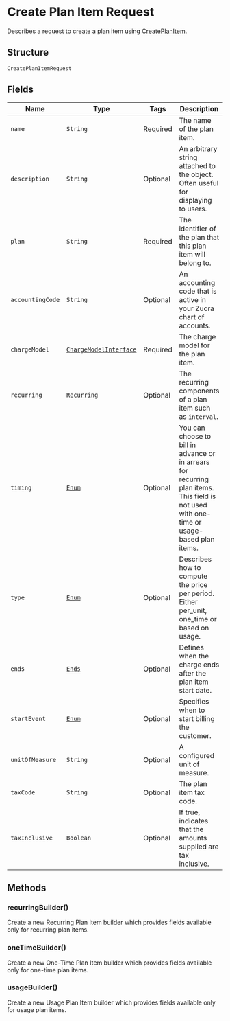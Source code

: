 
# Create Plan Item Request

Describes a request to create a plan item using [CreatePlanItem](/doc/plan-item-api.md#create-plan-item).

## Structure

`CreatePlanItemRequest`

## Fields

| Name | Type | Tags | Description | Getter |
|  --- | --- | --- | --- | --- |
| `name` | `String` | Required | The name of the plan item. | String getName() |
| `description` | `String` | Optional | An arbitrary string attached to the object. Often useful for displaying to users. | String getDescription() |
| `plan` | `String` | Required | The identifier of the plan that this plan item will belong to. | String getPlan() |
| `accountingCode` | `String` | Optional | An accounting code that is active in your Zuora chart of accounts. | String getAccountingCode() |
| `chargeModel` | [`ChargeModelInterface`](/doc/models/charge-model-interface.md) | Required | The charge model for the plan item. | ChargeModelInterface getChargeModel() |
| `recurring` | [`Recurring`](/doc/models/recurring.md) | Optional | The recurring components of a plan item such as `interval`. | Recurring getRecurring() |
| `timing` | [`Enum`](/doc/models/timing.md) | Optional | You can choose to bill in advance or in arrears for recurring plan items. This field is not used with one-time or usage-based plan items. | String getTiming() |
| `type` | [`Enum`](/doc/models/type.md) | Optional | Describes how to compute the price per period. Either per_unit, one_time or based on usage. | String getType() |
| `ends` | [`Ends`](/doc/models/ends.md) | Optional | Defines when the charge ends after the plan item start date. | Ends getEnds() |
| `startEvent` | [`Enum`](/doc/models/start-event.md) | Optional | Specifies when to start billing the customer. | String getStartEvent() |
| `unitOfMeasure` | `String` | Optional | A configured unit of measure. | String getUnitOfMeasure() |
| `taxCode` | `String` | Optional | The plan item tax code. | String getTaxCode() |
| `taxInclusive` | `Boolean` | Optional | If true, indicates that the amounts supplied are tax inclusive. | String getTaxInclusive() |

## Methods

### recurringBuilder()

Create a new Recurring Plan Item builder which provides fields available only for recurring plan items.

### oneTimeBuilder()

Create a new One-Time Plan Item builder which provides fields available only for one-time plan items.

### usageBuilder()

Create a new Usage Plan Item builder which provides fields available only for usage plan items.



